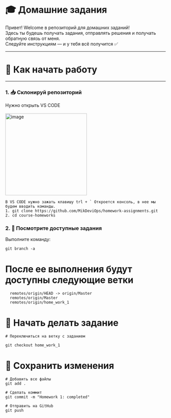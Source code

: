 # 🎓 Домашние задания

Привет! Welcome в репозиторий для домашних заданий!  
Здесь ты будешь получать задания, отправлять решения и получать обратную связь от меня.  
Следуйте инструкциям — и у тебя всё получится ✅

---
# 🚀 Как начать работу
---

### 1. 📥 Склонируй репозиторий

Нужно открыть VS CODE <br>
<br><img width="256" height="256" alt="image" src="https://github.com/user-attachments/assets/2d6eddef-7691-4702-9de6-6ea38bf70807" /><br>

```
В VS CODE нужно зажать клавишу trl + ` Откроется консоль, в нее мы будем вводить команды.
1. git clone https://github.com/MikDeviOps/homework-assignments.git
2. cd course-homeworks
```


### 2. 👀 Посмотрите доступные задания
Выполните команду:

```
git branch -a
```
# После ее выполнения будут доступны следующие ветки
```
  remotes/origin/HEAD -> origin/Master
  remotes/origin/Master
  remotes/origin/home_work_1
```
# 🎯 Начать делать задание

```
# Переключиться на ветку с заданием

git checkout home_work_1
```

# 💾 Сохранить изменения
```
# Добавить все файлы
git add .

# Сделать коммит
git commit -m "Homework 1: completed"

# Отправить на GitHub
git push
```
